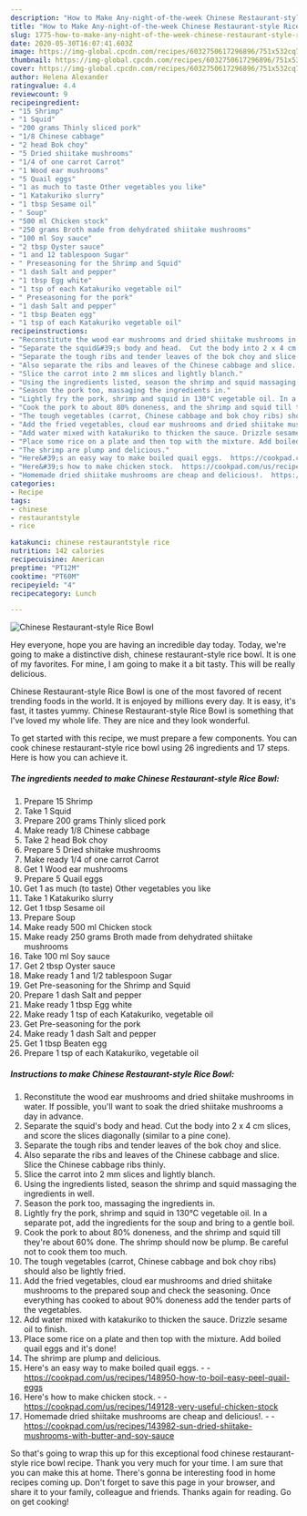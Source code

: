 ```yaml
---
description: "How to Make Any-night-of-the-week Chinese Restaurant-style Rice Bowl"
title: "How to Make Any-night-of-the-week Chinese Restaurant-style Rice Bowl"
slug: 1775-how-to-make-any-night-of-the-week-chinese-restaurant-style-rice-bowl
date: 2020-05-30T16:07:41.603Z
image: https://img-global.cpcdn.com/recipes/6032750617296896/751x532cq70/chinese-restaurant-style-rice-bowl-recipe-main-photo.jpg
thumbnail: https://img-global.cpcdn.com/recipes/6032750617296896/751x532cq70/chinese-restaurant-style-rice-bowl-recipe-main-photo.jpg
cover: https://img-global.cpcdn.com/recipes/6032750617296896/751x532cq70/chinese-restaurant-style-rice-bowl-recipe-main-photo.jpg
author: Helena Alexander
ratingvalue: 4.4
reviewcount: 9
recipeingredient:
- "15 Shrimp"
- "1 Squid"
- "200 grams Thinly sliced pork"
- "1/8 Chinese cabbage"
- "2 head Bok choy"
- "5 Dried shiitake mushrooms"
- "1/4 of one carrot Carrot"
- "1 Wood ear mushrooms"
- "5 Quail eggs"
- "1 as much to taste Other vegetables you like"
- "1 Katakuriko slurry"
- "1 tbsp Sesame oil"
- " Soup"
- "500 ml Chicken stock"
- "250 grams Broth made from dehydrated shiitake mushrooms"
- "100 ml Soy sauce"
- "2 tbsp Oyster sauce"
- "1 and 12 tablespoon Sugar"
- " Preseasoning for the Shrimp and Squid"
- "1 dash Salt and pepper"
- "1 tbsp Egg white"
- "1 tsp of each Katakuriko vegetable oil"
- " Preseasoning for the pork"
- "1 dash Salt and pepper"
- "1 tbsp Beaten egg"
- "1 tsp of each Katakuriko vegetable oil"
recipeinstructions:
- "Reconstitute the wood ear mushrooms and dried shiitake mushrooms in water. If possible, you&#39;ll want to soak the dried shiitake mushrooms a day in advance."
- "Separate the squid&#39;s body and head.  Cut the body into 2 x 4 cm slices, and score the slices diagonally (similar to a pine cone)."
- "Separate the tough ribs and tender leaves of the bok choy and slice."
- "Also separate the ribs and leaves of the Chinese cabbage and slice.  Slice the Chinese cabbage ribs thinly."
- "Slice the carrot into 2 mm slices and lightly blanch."
- "Using the ingredients listed, season the shrimp and squid massaging the ingredients in well."
- "Season the pork too, massaging the ingredients in."
- "Lightly fry the pork, shrimp and squid in 130°C vegetable oil. In a separate pot, add the ingredients for the soup and bring to a gentle boil."
- "Cook the pork to about 80% doneness, and the shrimp and squid till they&#39;re about 60% done. The shrimp should now be plump. Be careful not to cook them too much."
- "The tough vegetables (carrot, Chinese cabbage and bok choy ribs) should also be lightly fried."
- "Add the fried vegetables, cloud ear mushrooms and dried shiitake mushrooms to the prepared soup and check the seasoning. Once everything has cooked to about 90% doneness add the tender parts of the vegetables."
- "Add water mixed with katakuriko to thicken the sauce. Drizzle sesame oil to finish."
- "Place some rice on a plate and then top with the mixture. Add boiled quail eggs and it&#39;s done!"
- "The shrimp are plump and delicious."
- "Here&#39;s an easy way to make boiled quail eggs.  https://cookpad.com/us/recipes/148950-how-to-boil-easy-peel-quail-eggs"
- "Here&#39;s how to make chicken stock.  https://cookpad.com/us/recipes/149128-very-useful-chicken-stock"
- "Homemade dried shiitake mushrooms are cheap and delicious!.  https://cookpad.com/us/recipes/143982-sun-dried-shiitake-mushrooms-with-butter-and-soy-sauce"
categories:
- Recipe
tags:
- chinese
- restaurantstyle
- rice

katakunci: chinese restaurantstyle rice 
nutrition: 142 calories
recipecuisine: American
preptime: "PT12M"
cooktime: "PT60M"
recipeyield: "4"
recipecategory: Lunch

---
```



![Chinese Restaurant-style Rice Bowl](https://img-global.cpcdn.com/recipes/6032750617296896/751x532cq70/chinese-restaurant-style-rice-bowl-recipe-main-photo.jpg)

Hey everyone, hope you are having an incredible day today. Today, we're going to make a distinctive dish, chinese restaurant-style rice bowl. It is one of my favorites. For mine, I am going to make it a bit tasty. This will be really delicious.



Chinese Restaurant-style Rice Bowl is one of the most favored of recent trending foods in the world. It is enjoyed by millions every day. It is easy, it's fast, it tastes yummy. Chinese Restaurant-style Rice Bowl is something that I've loved my whole life. They are nice and they look wonderful.


To get started with this recipe, we must prepare a few components. You can cook chinese restaurant-style rice bowl using 26 ingredients and 17 steps. Here is how you can achieve it.

<!--inarticleads1-->

##### The ingredients needed to make Chinese Restaurant-style Rice Bowl:

1. Prepare 15 Shrimp
1. Take 1 Squid
1. Prepare 200 grams Thinly sliced pork
1. Make ready 1/8 Chinese cabbage
1. Take 2 head Bok choy
1. Prepare 5 Dried shiitake mushrooms
1. Make ready 1/4 of one carrot Carrot
1. Get 1 Wood ear mushrooms
1. Prepare 5 Quail eggs
1. Get 1 as much (to taste) Other vegetables you like
1. Take 1 Katakuriko slurry
1. Get 1 tbsp Sesame oil
1. Prepare  Soup
1. Make ready 500 ml Chicken stock
1. Make ready 250 grams Broth made from dehydrated shiitake mushrooms
1. Take 100 ml Soy sauce
1. Get 2 tbsp Oyster sauce
1. Make ready 1 and 1/2 tablespoon Sugar
1. Get  Pre-seasoning for the Shrimp and Squid
1. Prepare 1 dash Salt and pepper
1. Make ready 1 tbsp Egg white
1. Make ready 1 tsp of each Katakuriko, vegetable oil
1. Get  Pre-seasoning for the pork
1. Make ready 1 dash Salt and pepper
1. Get 1 tbsp Beaten egg
1. Prepare 1 tsp of each Katakuriko, vegetable oil




<!--inarticleads2-->

##### Instructions to make Chinese Restaurant-style Rice Bowl:

1. Reconstitute the wood ear mushrooms and dried shiitake mushrooms in water. If possible, you&#39;ll want to soak the dried shiitake mushrooms a day in advance.
1. Separate the squid&#39;s body and head.  Cut the body into 2 x 4 cm slices, and score the slices diagonally (similar to a pine cone).
1. Separate the tough ribs and tender leaves of the bok choy and slice.
1. Also separate the ribs and leaves of the Chinese cabbage and slice.  Slice the Chinese cabbage ribs thinly.
1. Slice the carrot into 2 mm slices and lightly blanch.
1. Using the ingredients listed, season the shrimp and squid massaging the ingredients in well.
1. Season the pork too, massaging the ingredients in.
1. Lightly fry the pork, shrimp and squid in 130°C vegetable oil. In a separate pot, add the ingredients for the soup and bring to a gentle boil.
1. Cook the pork to about 80% doneness, and the shrimp and squid till they&#39;re about 60% done. The shrimp should now be plump. Be careful not to cook them too much.
1. The tough vegetables (carrot, Chinese cabbage and bok choy ribs) should also be lightly fried.
1. Add the fried vegetables, cloud ear mushrooms and dried shiitake mushrooms to the prepared soup and check the seasoning. Once everything has cooked to about 90% doneness add the tender parts of the vegetables.
1. Add water mixed with katakuriko to thicken the sauce. Drizzle sesame oil to finish.
1. Place some rice on a plate and then top with the mixture. Add boiled quail eggs and it&#39;s done!
1. The shrimp are plump and delicious.
1. Here&#39;s an easy way to make boiled quail eggs. -  - https://cookpad.com/us/recipes/148950-how-to-boil-easy-peel-quail-eggs
1. Here&#39;s how to make chicken stock. -  - https://cookpad.com/us/recipes/149128-very-useful-chicken-stock
1. Homemade dried shiitake mushrooms are cheap and delicious!. -  - https://cookpad.com/us/recipes/143982-sun-dried-shiitake-mushrooms-with-butter-and-soy-sauce




So that's going to wrap this up for this exceptional food chinese restaurant-style rice bowl recipe. Thank you very much for your time. I am sure that you can make this at home. There's gonna be interesting food in home recipes coming up. Don't forget to save this page in your browser, and share it to your family, colleague and friends. Thanks again for reading. Go on get cooking!
